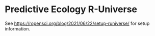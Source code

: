 # Predictive Ecology R-Universe

See <https://ropensci.org/blog/2021/06/22/setup-runiverse/> for setup information.
